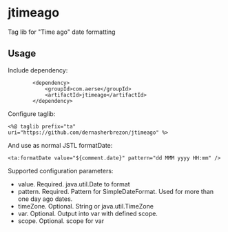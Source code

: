 # jtimeago
Tag lib for "Time ago" date formatting

## Usage

Include dependency:

```
		<dependency>
			<groupId>com.aerse</groupId>
			<artifactId>jtimeago</artifactId>
		</dependency>
```

Configure taglib:

```
<%@ taglib prefix="ta" uri="https://github.com/dernasherbrezon/jtimeago" %>
```

And use as normal JSTL formatDate:

```
<ta:formatDate value="${comment.date}" pattern="dd MMM yyyy HH:mm" />
```

Supported configuration parameters:
* value. Required. java.util.Date to format
* pattern. Required. Pattern for SimpleDateFormat. Used for more than one day ago dates.
* timeZone. Optional. String or java.util.TimeZone
* var. Optional. Output into var with defined scope.
* scope. Optional. scope for var